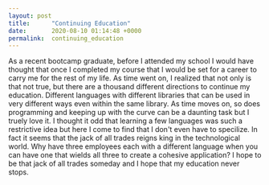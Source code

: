 ```yaml
---
layout: post
title:      "Continuing Education"
date:       2020-08-10 01:14:48 +0000
permalink:  continuing_education
---
```



As a recent bootcamp graduate, before I attended my school I would have thought that once I completed my course that I would be set for a career to carry me for the rest of my life. As time went on, I realized that not only is that not true, but there are a thousand different directions to continue my education. Different languages with different libraries that can be used in very different ways even within the same library. As time moves on, so does programming and keeping up with the curve can be a daunting task but I truely love it. I thought it odd that learning a few languages was such a restrictive idea but here I come to find that I don't even have to specilize. In fact it seems that the jack of all trades reigns king in the technological world. Why have three employees each with a different language when you can have one that wields all three to create a cohesive application? I hope to be that jack of all trades someday and I hope that my education never stops.
